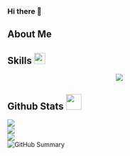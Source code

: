 ### Hi there 👋

## About Me


## Skills <img src="https://media2.giphy.com/media/QssGEmpkyEOhBCb7e1/giphy.gif?cid=ecf05e47a0n3gi1bfqntqmob8g9aid1oyj2wr3ds3mg700bl&rid=giphy.gif" width ="25">
<p align="center">
  <a href="https://skillicons.dev">
    <img src="https://skillicons.dev/icons?i=java,idea,eclipse,python,pycharm,js,html,css,azure,vscode,sublime,powershell,bash,docker,git,github,windows,linux,ubuntu,arch&perline=8"" />
  </a>
</p>

## Github Stats  <img src="https://media.giphy.com/media/iY8CRBdQXODJSCERIr/giphy.gif" width="35">
![](https://github-readme-stats.vercel.app/api/top-langs/?username=cosmichomeless&theme=dark&hide_border=true&include_all_commits=true&count_private=false&layout=compact)<br/>
![](https://github-readme-stats.vercel.app/api?username=cosmichomeless&theme=dark&hide_border=true&include_all_commits=true&count_private=false)<br/>
![](https://github-readme-streak-stats.herokuapp.com/?user=Cosmic-Homeless&theme=dark&hide_border=true)<br/>
![GitHub Summary](http://github-profile-summary-cards.vercel.app/api/cards/profile-details?username=JaKooLit&theme=tokyonight)






    

  
